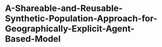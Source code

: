 # A-Shareable-and-Reusable-Synthetic-Population-Approach-for-Geographically-Explicit-Agent-Based-Model